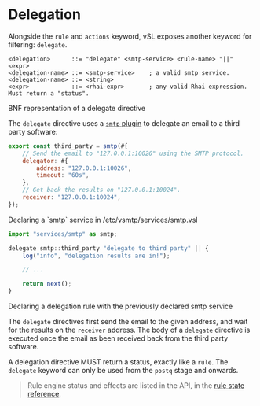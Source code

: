 # Delegation

Alongside the `rule` and `actions` keyword, vSL exposes another keyword for filtering: `delegate`.

```bnf
<delegation>      ::= "delegate" <smtp-service> <rule-name> "||" <expr>
<delegation-name> ::= <smtp-service>    ; a valid smtp service.
<delegation-name> ::= <string>
<expr>            ::= <rhai-expr>       ; any valid Rhai expression. Must return a "status".
```

<p class="ann"> BNF representation of a delegate directive </p>

The `delegate` directive uses a [`smtp` plugin](../ref/plugins/smtp.md) to delegate an email to a third party software:

```js
export const third_party = smtp(#{
    // Send the email to "127.0.0.1:10026" using the SMTP protocol.
    delegator: #{
        address: "127.0.0.1:10026",
        timeout: "60s",
    },
    // Get back the results on "127.0.0.1:10024".
    receiver: "127.0.0.1:10024",
});
```

<p class="ann"> Declaring a `smtp` service in /etc/vsmtp/services/smtp.vsl </p>

```js
import "services/smtp" as smtp;

delegate smtp::third_party "delegate to third party" || {
    log("info", "delegation results are in!");

    // ...

    return next();
}
```

<p class="ann"> Declaring a delegation rule with the previously declared smtp service </p>

The `delegate` directives first send the email to the given address, and wait for the results on the `receiver` address.
The body of a `delegate` directive is executed once the email as been received back from the third party software.

A delegation directive MUST return a status, exactly like a `rule`.
The `delegate` keyword can only be used from the `postq` stage and onwards.

> Rule engine status and effects are listed in the API, in the [rule state reference](../ref/vSL/api/fn::global::rule_state.md).

